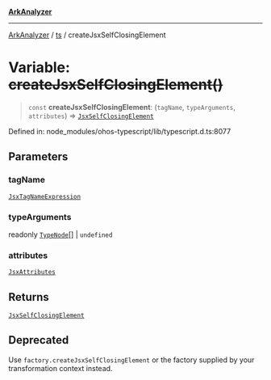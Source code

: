 [**ArkAnalyzer**](../../../../README.md)

***

[ArkAnalyzer](../../../../globals.md) / [ts](../README.md) / createJsxSelfClosingElement

# Variable: ~~createJsxSelfClosingElement()~~

> `const` **createJsxSelfClosingElement**: (`tagName`, `typeArguments`, `attributes`) => [`JsxSelfClosingElement`](../interfaces/JsxSelfClosingElement.md)

Defined in: node\_modules/ohos-typescript/lib/typescript.d.ts:8077

## Parameters

### tagName

[`JsxTagNameExpression`](../type-aliases/JsxTagNameExpression.md)

### typeArguments

readonly [`TypeNode`](../interfaces/TypeNode.md)[] | `undefined`

### attributes

[`JsxAttributes`](../interfaces/JsxAttributes.md)

## Returns

[`JsxSelfClosingElement`](../interfaces/JsxSelfClosingElement.md)

## Deprecated

Use `factory.createJsxSelfClosingElement` or the factory supplied by your transformation context instead.

